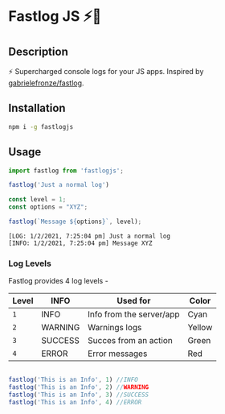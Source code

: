 # Fastlog JS ⚡📰

## Description
⚡ Supercharged console logs for your JS apps. Inspired by [gabrielefronze/fastlog](https://github.com/gabrielefronze/fastlog).

## Installation
```bash
npm i -g fastlogjs 
```

## Usage
```js
import fastlog from 'fastlogjs';

fastlog('Just a normal log')

const level = 1;
const options = "XYZ";

fastlog(`Message ${options}`, level);
```
```shell
[LOG: 1/2/2021, 7:25:04 pm] Just a normal log
[INFO: 1/2/2021, 7:25:04 pm] Message XYZ
```

### Log Levels
Fastlog provides 4 log levels - 

|Level|INFO|Used for| Color 
|-|-|-|-
|`1` |INFO| Info from the server/app| Cyan
|`2` |WARNING | Warnings logs| Yellow |
|`3` |SUCCESS | Succes from an action | Green
|`4` |ERROR | Error messages | Red


```js

fastlog('This is an Info', 1) //INFO
fastlog('This is an Info', 2) //WARNING
fastlog('This is an Info', 3) //SUCCESS
fastlog('This is an Info', 4) //ERROR

```

